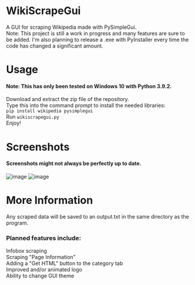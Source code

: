 # WikiScrapeGui
A GUI for scraping Wikipedia made with PySimpleGui.  
Note: This project is still a work in progress and many features are sure to be added. I'm also planning to release a .exe with PyInstaller every time the code has changed a significant amount.

# Usage
#### Note: This has only been tested on Windows 10 with Python 3.9.2.
Download and extract the zip file of the repository.  
Type this into the command prompt to install the needed libraries:  
`pip install wikipedia pysimplegui`  
Run `wikiscrapegui.py`  
Enjoy!

# Screenshots
#### Screenshots might not always be perfectly up to date.
![image](https://user-images.githubusercontent.com/67118737/109577924-7597e680-7ac4-11eb-8d7f-8ad5cc0dd063.png)
![image](https://user-images.githubusercontent.com/67118737/109577956-821c3f00-7ac4-11eb-8a3a-44d3ace3ca14.png)


# More Information
Any scraped data will be saved to an output.txt in the same directory as the program.

### Planned features include:
Infobox scraping  
Scraping "Page Information"  
Adding a "Get HTML" button to the category tab  
Improved and/or animated logo  
Ability to change GUI theme  
